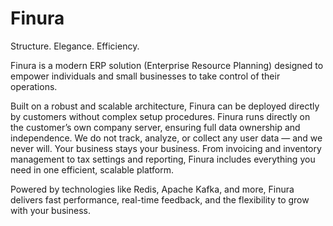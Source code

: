 # Finura

Structure. Elegance. Efficiency.

Finura is a modern ERP solution (Enterprise Resource Planning) designed to empower individuals and small businesses to take control of their operations.

Built on a robust and scalable architecture, Finura can be deployed directly by customers without complex setup procedures. Finura runs directly on the customer’s own company server, ensuring full data ownership and independence. We do not track, analyze, or collect any user data — and we never will. Your business stays your business. From invoicing and inventory management to tax settings and reporting, Finura includes everything you need in one efficient, scalable platform.

Powered by technologies like Redis, Apache Kafka, and more, Finura delivers fast performance, real-time feedback, and the flexibility to grow with your business.
